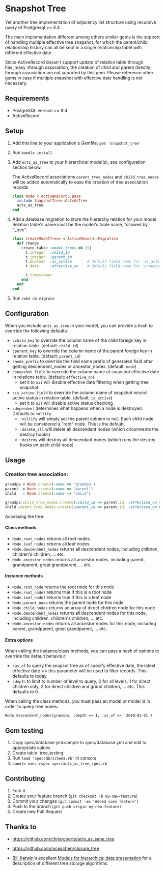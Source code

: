 # Snapshot Tree

Yet another tree implementation of adjacency list structure using recursive query of Postgresql >= 8.4.

The main implementation different among others similar gems is the support
of handling multiple effective tree snapshot, for which the parent/child relationship
history can all be kept in a single relationship table with different effective date.

Since ActiveRecord doesn't support update of relation table through has_many :through association,
the creation of child and parent directly through association are not suported by this gem.
Please reference other gems in case if multiple snapshot with effective date handling is not necessary.

## Requirements

* PostgreSQL version >= 8.4
* ActiveRecord

## Setup

1.  Add this line to your application's Gemfile: ```gem 'snapshot_tree'```

2.  Run ```bundle install```

3.  Add ```acts_as_tree``` to your hierarchical model(s), see configuration section below.

    The ActiveRecord associations ```parent_tree_nodes``` and ```child_tree_nodes``` will be
    added automatically to ease the creation of tree association records

    ```ruby
    class Node < ActiveRecord::Base
      include SnapshotTree::ActsAsTree
      acts_as_tree
    end
    ```

4.  Add a database migration to store the hierarchy relation for your model.
    Relation table's name must be the model's table name, followed by "_tree".

    ```ruby
    class CreateModelTrees < ActiveRecord::Migration
      def change
        create_table :model_trees do |t|
          t.integer  :child_id
          t.integer  :parent_id
          t.boolean  :is_active       # default field name for :is_active_field option
          t.date     :effective_on    # default field name for :snapshot_field option

          t.timestamps
        end
      end
    end
    ```

5.  Run ```rake db:migrate```

## Configuration

When you include ```acts_as_tree``` in your model, you can provide a hash to override the following defaults:

* ```:child_key``` to override the column name of the child foreign key in relation table. (default: ```child_id```)
* ```:parent_key``` to override the column name of the parent foreign key in relation table. (default: ```parent_id```)
* ```:node_prefix``` to override the field name prefix of generated field after getting descendent_nodes or ancestor_nodes. (default: ```node```) 
* ```:snapshot_field``` to override the column name of snapshot effective date in relations table. (default: ```effective_on```)
    - set it to ```nil``` will disable effective date filtering when getting tree snapshot.
* ```:is_active_field``` to override the column name of snapshot record active status in relation table. (default: ```is_active```)
    - set it to ```nil``` will disable active status checking.
* ```:dependent``` determines what happens when a node is destroyed. Defaults to ```nullify```.
    * ```:nullify``` will simply set the parent column to null. Each child node will be considered a "root" node. This is the default.
    * ```:delete_all``` will delete all descendant nodes (which circumvents the destroy hooks)
    * ```:destroy``` will destroy all descendant nodes (which runs the destroy hooks on each child node)

## Usage

### Creation tree association:

  ```ruby
  grandpa = Node.create(:name => 'grandpa')
  parent  = Node.create(:name => 'parent')
  child   = Node.create(:name => 'child')

  grandpa.child_tree_nodes.create(:child_id => parent.id, :effective_on => '2012-01-01')
  child.parent_tree_nodes.create(:parent_id => parent.id, :effective_on => Date.today)

  ```

Accessing the tree:

#### Class methods

* ```Node.root_nodes``` returns all root nodes
* ```Node.leaf_nodes``` returns all leaf nodes
* ```Node.descendent_nodes``` returns all descendent nodes, including children, children's children, ... etc.
* ```Node.ancestor_nodes``` returns all ancestor nodes, including parent, grandparent, great grandparent, ... etc.

#### Instance methods

* ```Node.root_node``` returns the root node for this node
* ```Node.root_node?``` returns true if this is a root node
* ```Node.leaf_node?``` returns true if this is a leaf node
* ```Node.parent_node``` returns the parent node for this node
* ```Node.child_nodes``` returns an array of direct children node for this node
* ```Node.descendent_nodes``` returns all descendent nodes for this node, including children, children's children, ... etc.
* ```Node.ancestor_nodes``` returns all ancestor nodes for this node, including parent, grandparent, great grandparent, ... etc.

#### Extra options

When calling the instance/class methods, you can pass a hash of options to override the default behavour:

* ```:as_of``` to query the snapsot tree as of specify effective date, the latest effective date <= this parameter will be used to filter records. This defaults to today.
* ```:depth``` to limit to number of level to query, 0 for all levels, 1 for direct children only, 2 for direct children and grand children, ... etc. This defaults to 0.

When calling the class methods, you must pass an model or model id in order to query tree nodes:

```Node.descendent_nodes(grandpa, :depth => 1, :as_of => '2010-01-01')```


## Gem testing

1. Copy spec/database.yml.sample to spec/database.yml and edit to appropriate values
2. Create table 'tree_testing'
3. Run ```load 'spec/db/schema.rb'``` in console
4. ```bundle exec rspec spec/acts_as_tree_spec.rb```

## Contributing

1. Fork it
2. Create your feature branch (`git checkout -b my-new-feature`)
3. Commit your changes (`git commit -am 'Added some feature'`)
4. Push to the branch (`git push origin my-new-feature`)
5. Create new Pull Request

## Thanks to

* https://github.com/chrisroberts/acts_as_sane_tree

* https://github.com/mceachen/closure_tree

* [Bill Karwin](http://karwin.blogspot.com/)'s excellent
[Models for hierarchical data presentation](http://www.slideshare.net/billkarwin/models-for-hierarchical-data)
for a description of different tree storage algorithms.
